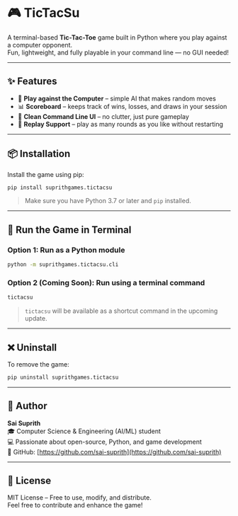 # 🎮 TicTacSu

A terminal-based **Tic-Tac-Toe** game built in Python where you play against a computer opponent.  
Fun, lightweight, and fully playable in your command line — no GUI needed!

---

## ✨ Features

- 🤖 **Play against the Computer** – simple AI that makes random moves
- 📊 **Scoreboard** – keeps track of wins, losses, and draws in your session
- 🧼 **Clean Command Line UI** – no clutter, just pure gameplay
- 🔁 **Replay Support** – play as many rounds as you like without restarting

---

## 📦 Installation

Install the game using pip:

```bash
pip install suprithgames.tictacsu
```

> Make sure you have Python 3.7 or later and `pip` installed.

---

## 🚀 Run the Game in Terminal

### Option 1: Run as a Python module

```bash
python -m suprithgames.tictacsu.cli
```

### Option 2 (Coming Soon): Run using a terminal command

```bash
tictacsu
```

> `tictacsu` will be available as a shortcut command in the upcoming update.

---

## ❌ Uninstall

To remove the game:

```bash
pip uninstall suprithgames.tictacsu
```

---

## 👤 Author

**Sai Suprith**  
🎓 Computer Science & Engineering (AI/ML) student  
💻 Passionate about open-source, Python, and game development  
🔗 GitHub: [https://github.com/sai-suprith](https://github.com/sai-suprith)

---

## 🧠 License

MIT License – Free to use, modify, and distribute.  
Feel free to contribute and enhance the game!
